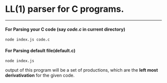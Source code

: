 # LL(1) parser for C programs.
---

#### For Parsing your C code (say *code.c* in current directory)
    node index.js code.c
    
#### For Parsing default file(default.c)
    node index.js
    
output of this program will be a set of productions, which are the **left most derivativation** for the given code.